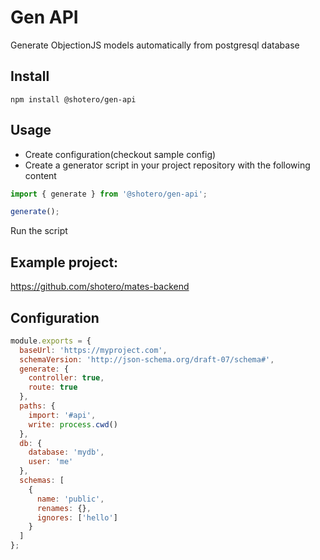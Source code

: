 # Gen API

Generate ObjectionJS models automatically from postgresql database

## Install

`npm install @shotero/gen-api`

## Usage

- Create configuration(checkout sample config)
- Create a generator script in your project repository with the following content

```js
import { generate } from '@shotero/gen-api';

generate();
```

Run the script

## Example project:

https://github.com/shotero/mates-backend

## Configuration

```js
module.exports = {
  baseUrl: 'https://myproject.com',
  schemaVersion: 'http://json-schema.org/draft-07/schema#',
  generate: {
    controller: true,
    route: true
  },
  paths: {
    import: '#api',
    write: process.cwd()
  },
  db: {
    database: 'mydb',
    user: 'me'
  },
  schemas: [
    {
      name: 'public',
      renames: {},
      ignores: ['hello']
    }
  ]
};
```
